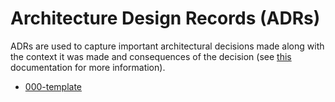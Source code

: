 # Architecture Design Records (ADRs)

ADRs are used to capture important architectural decisions made along
with the context it was made and consequences of the decision (see 
[this](https://adr.github.io/) documentation for more information). 


- [000-template](adrs/000-template.md)
